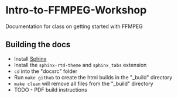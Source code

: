 # Intro-to-FFMPEG-Workshop
Documentation for class on getting started with FFMPEG

## Building the docs
- Install [Sphinx](http://www.writethedocs.org/guide/tools/sphinx/)
- Install the `sphinx-rtd-theme` and `sphinx_tabs` extension
- `cd` into the "docsrc" folder
- Run `make github` to create the html builds in the "_build" directory
- `make clean` will remove all files from the "_build" directory
- TODO - PDF build instructions
